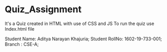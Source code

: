 # Quiz_Assignment
It's a Quiz created in HTML with use of CSS and JS
To run the quiz use Index.html file


Student Name: Aditya Narayan Khajuria;
Student RollNo: 1602-19-733-001;
Branch : CSE-A;
